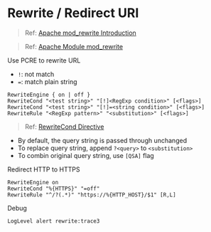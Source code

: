 # Rewrite / Redirect URI

> Ref: [Apache mod_rewrite Introduction](https://httpd.apache.org/docs/2.4/rewrite/intro.html)

> Ref: [Apache Module mod_rewrite](https://httpd.apache.org/docs/2.4/mod/mod_rewrite.html)

Use PCRE to rewrite URL

- `!`: not match
- `=`: match plain string

```apacheconf
RewriteEngine { on | off }
RewriteCond "<test string>" "[!]<RegExp condition>" [<flags>]
RewriteCond "<test string>" "[!]=<string condition>" [<flags>]
RewriteRule "<RegExp pattern>" "<substitution>" [<flags>]
```

> Ref: [RewriteCond Directive](https://httpd.apache.org/docs/2.4/mod/mod_rewrite.html#rewritecond)

- By default, the query string is passed through unchanged
- To replace query string, append `?<query>` to `<substitution>`
- To combin original query string, use `[QSA]` flag

Redirect HTTP to HTTPS

```apacheconf
RewriteEngine on
RewriteCond "%{HTTPS}" "=off"
RewriteRule "^/?(.*)" "https://%{HTTP_HOST}/$1" [R,L]
```

Debug

```apacheconf
LogLevel alert rewrite:trace3
```
